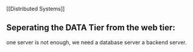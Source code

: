 [[Distributed Systems]]

## Seperating the DATA Tier from the web tier:

one server is not enough, we need a database server a backend server.
